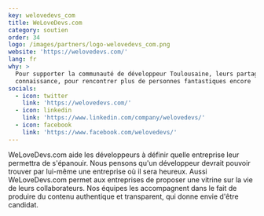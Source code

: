 ```yaml
---
key: welovedevs_com
title: WeLoveDevs.com
category: soutien
order: 34
logo: /images/partners/logo-welovedevs_com.png
website: 'https://welovedevs.com/'
lang: fr
why: >
  Pour supporter la communauté de développeur Toulousaine, leurs partages de
  connaissance, pour rencontrer plus de personnes fantastiques encore !
socials:
  - icon: twitter
    link: 'https://welovedevs.com/'
  - icon: linkedin
    link: 'https://www.linkedin.com/company/welovedevs/'
  - icon: facebook
    link: 'https://www.facebook.com/welovedevs/'
---
```

WeLoveDevs.com aide les développeurs à définir quelle entreprise leur permettra de s'épanouir.
Nous pensons qu'un développeur devrait pouvoir trouver par lui-même une entreprise où il sera heureux.
Aussi WeLoveDevs.com permet aux entreprises de proposer une vitrine sur la vie de leurs collaborateurs. Nos équipes les accompagnent dans le fait de produire du contenu authentique et transparent, qui donne envie d'être candidat.
